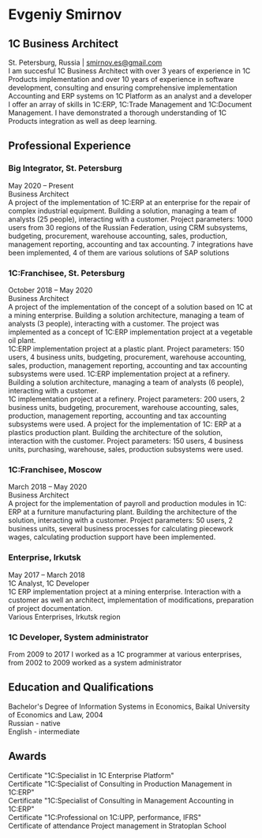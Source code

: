 # **Evgeniy Smirnov** <br/>
## 1С Business Architect<br/>
St. Petersburg, Russia | smirnov.es@gmail.com<br/>
I am succesful 1C Business Architect with over 3 years  of experience in 1C Products implementation and over 10 years of experience in software development, consulting and ensuring comprehensive implementation Accounting and ERP systems on 1C Platform as an analyst and a developer<br/>
I offer an array of skills in 1C:ERP, 1C:Trade Management and 1C:Document Management. I have demonstrated a thorough understanding of 1C Products integration as well as deep learning.<br/>
## Professional Experience<br/>
### Big Integrator, St. Petersburg<br/>
May 2020 – Present<br/>
Business Architect<br/>
A project of the implementation of 1C:ERP at an enterprise for the repair of complex industrial equipment. Building a solution, managing a team of analysts (25 people), interacting with a customer. Project parameters: 1000 users from 30 regions of the Russian Federation, using CRM subsystems, budgeting, procurement, warehouse accounting, sales, production, management reporting, accounting and tax accounting. 7 integrations have been implemented, 4 of them are various solutions of SAP solutions<br/>
### 1С:Franchisee, St. Petersburg<br/>
October 2018 – May 2020<br/>
Business Architect<br/>
A project of the implementation of the concept of a solution based on 1C at a mining enterprise. Building a solution architecture, managing a team of analysts (3 people), interacting with a customer. The project was implemented as a concept of 1C:ERP implementation project at a vegetable oil plant.<br/>
1C:ERP implementation project at a plastic plant. Project parameters: 150 users, 4 business units, budgeting, procurement, warehouse accounting, sales, production, management reporting, accounting and tax accounting subsystems were used. 1C:ERP implementation project at a refinery. Building a solution architecture, managing a team of analysts (6 people), interacting with a customer. <br/>
1C implementation project at a refinery. Project parameters: 200 users, 2 business units, budgeting, procurement, warehouse accounting, sales, production, management reporting, accounting and tax accounting subsystems were used. A project for the implementation of 1C: ERP at a plastics production plant. Building the architecture of the solution, interaction with the customer. Project parameters: 150 users, 4 business units, purchasing, warehouse, sales, production subsystems were used.<br/>
### 1С:Franchisee, Moscow<br/>
March 2018 – May 2020<br/>
Business Architect<br/>
A project for the implementation of payroll and production modules in 1C: ERP at a furniture manufacturing plant. Building the architecture of the solution, interacting with a customer. Project parameters: 50 users, 2 business units, several business processes for calculating piecework wages, calculating production support have been implemented.<br/>
### Enterprise, Irkutsk<br/>
May 2017 – March 2018<br/>
1C Analyst, 1C Developer<br/>
1C ERP implementation project at a mining enterprise. Interaction with a customer as well an architect, implementation of modifications, preparation of project documentation.<br/>
Various Enterprises, Irkutsk region<br/>
### 1C Developer, System administrator<br/>
From 2009 to 2017 I worked as a 1C programmer at various enterprises, from 2002 to 2009 worked as a system administrator<br/>
## Education and Qualifications<br/>
Bachelor's Degree of Information Systems in Economics, Baikal University of Economics and Law, 2004<br/>
Russian - native</br>
English - intermediate</br>

## Awards<br/>
Сertificate "1C:Specialist in 1C Enterprise Platform"<br/>
Сertificate "1C:Specialist of Consulting in Production Management in 1C:ERP"<br/>
Сertificate "1C:Specialist of Consulting in Management Accounting in 1C:ERP"<br/>
Сertificate "1C:Professional on 1C:UPP, performance, IFRS"<br/>
Сertificate of attendance Project management in Stratoplan School<br/>

